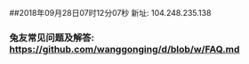 ##2018年09月28日07时12分07秒 新址: 104.248.235.138
### 兔友常见问题及解答: https://github.com/wanggonging/d/blob/w/FAQ.md
